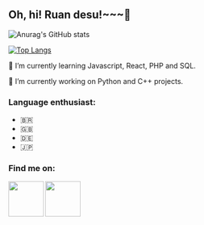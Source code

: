 ## Oh, hi! Ruan desu!~~~👋

![Anurag's GitHub stats](https://github-readme-stats.vercel.app/api?username=RuanUrb&theme=tokyonight&show_icons=true)

[![Top Langs](https://github-readme-stats.vercel.app/api/top-langs/?username=RuanUrb)](https://github.com/anuraghazra/github-readme-stats)

🌱 I’m currently learning Javascript, React, PHP and SQL.

🔭 I’m currently working on Python and C++ projects.

### Language enthusiast:

- 🇧🇷
- 🇬🇧
- 🇩🇪
- 🇯🇵

### Find me on:

<a href="https://www.linkedin.com/in/ruan-urbanjos-26b0ba252/" target="blank"><img align="left" src="https://www.logo.wine/a/logo/LinkedIn/LinkedIn-Wordmark-White-Dark-Background-Logo.wine.svg" width="70px"/></a>

<a href="https://lichess.org/@/aSacrificer" target="blank"><img align="left" src="https://myket.ir/app-icon/48d3940b-dcdd-4f89-b6cf-583fbaa0c8f1.png" width="70px" height="70px"/></a>
